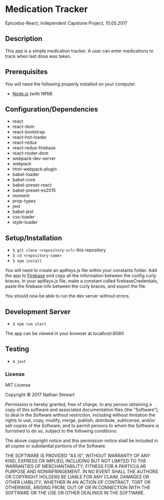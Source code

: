 # Medication Tracker

Epicodus-React, Independent Capstone Project, 10.05.2017

## Description

This app is a simple medication tracker. A user can enter medications to track when last dose was taken.

## Prerequisites

You will need the following properly installed on your computer.

* [Node.js](https://nodejs.org/) (with NPM)

## Configuration/Dependencies

* react
* react-dom
* react-bootstrap
* react-hot-loader
* react-redux
* react-redux-firebase
* react-router-dom
* webpack-dev-server
* webpack
* html-webpack-plugin
* babel-loader
* babel-core
* babel-preset-react
* babel-preset-es2015
* moment
* prop-types
* jest
* babel-jest
* css-loader
* style-loader


## Setup/Installation

* `$ git clone <repository-url>` this repository
* `$ cd <repository-name>`
* `$ npm install`

You will need to create an apiKeys.js file within your constants folder. Add the app to [Firebase](https://firebase.google.com/) and copy all the information between the config curly braces. In your apiKeys.js file, make a constant called firebaseCredentials, paste the firebase info between the curly braces, and export the file.

You should now be able to run the dev server without errors.

## Development Server

* `$ npm run start`

The app can be viewed in your browser at localhost:8080

## Testing

* `$ jest`

### License

MIT License

Copyright &copy; 2017 Nathan Stewart

Permission is hereby granted, free of charge, to any person obtaining a copy
of this software and associated documentation files (the "Software"), to deal
in the Software without restriction, including without limitation the rights
to use, copy, modify, merge, publish, distribute, sublicense, and/or sell
copies of the Software, and to permit persons to whom the Software is
furnished to do so, subject to the following conditions:

The above copyright notice and this permission notice shall be included in all
copies or substantial portions of the Software.

THE SOFTWARE IS PROVIDED "AS IS", WITHOUT WARRANTY OF ANY KIND, EXPRESS OR
IMPLIED, INCLUDING BUT NOT LIMITED TO THE WARRANTIES OF MERCHANTABILITY,
FITNESS FOR A PARTICULAR PURPOSE AND NONINFRINGEMENT. IN NO EVENT SHALL THE
AUTHORS OR COPYRIGHT HOLDERS BE LIABLE FOR ANY CLAIM, DAMAGES OR OTHER
LIABILITY, WHETHER IN AN ACTION OF CONTRACT, TORT OR OTHERWISE, ARISING FROM,
OUT OF OR IN CONNECTION WITH THE SOFTWARE OR THE USE OR OTHER DEALINGS IN THE
SOFTWARE.

